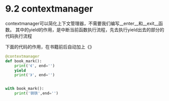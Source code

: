 # 9.2 contextmanager

contextmanager可以简化上下文管理器，不需要我们编写\_\_enter\_\_和\_\_exit__函数。
其中的yield的作用，是中断当前函数执行流程，先去执行yield出去的部分的代码执行流程

下面的代码的作用，在书籍前后自动加上《》
```python
@contextmanager
def book_mark():
    print('《', end='')
    yield
    print('》', end='')


with book_mark():
    print('钢铁',end='')
```
